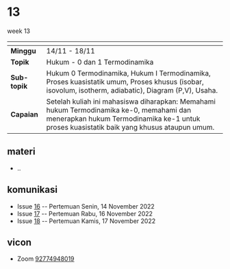 # 13
week 13

<span> | <span>
:- | :-
**Minggu** | 14/11 - 18/11
**Topik** | Hukum - 0 dan 1 Termodinamika
**Sub-topik** | Hukum 0 Termodinamika, Hukum I Termodinamika, Proses kuasistatik umum, Proses khusus (isobar, isovolum, isotherm, adiabatic), Diagram (P,V), Usaha.
**Capaian** | Setelah kuliah ini mahasiswa diharapkan: Memahami hukum Termodinamika ke-0, memahami dan menerapkan hukum Termodinamika ke-1 untuk proses kuasistatik baik yang khusus ataupun umum.


## materi
+ ..


## komunikasi
+ Issue [16](https://github.com/dudung/fi1101-04-2022-1/issues/16) -- Pertemuan Senin, 14 November 2022
+ Issue [17](https://github.com/dudung/fi1101-04-2022-1/issues/17) -- Pertemuan Rabu, 16 November 2022
+ Issue [18](https://github.com/dudung/fi1101-04-2022-1/issues/18) -- Pertemuan Kamis, 17 November 2022


## vicon
+ Zoom [92774948019](https://itb-ac-id.zoom.us/j/92774948019?pwd=WVVBRllUQlpabkVmdXJ3d1hvNmtBUT09)
